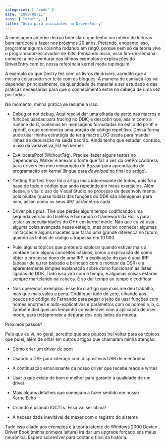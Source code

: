 ```yaml
---
categories: [ "code" ]
date: "2008-08-11"
tags: [ "draft",  ]
title: "Guia para iniciantes no DriverEntry"
---
```

A mensagem anterior deixou bem claro que tenho um roteiro de leituras
bem hardcore a fazer nos próximos 20 anos. Pretendo, enquanto isso,
programar alguma coisinha rodando em ring0, porque nem só de teoria vive
o programador-escovador-de-bits. Pensando nisso, esse fim-de-semana
comecei a me aventurar nos ótimos exemplos e explicações do
DriverEntry.com.br, nossa referência kernel mode tupiniquim.

A exemplo do que Dmitry fez com os livros de drivers, acredito que a
mesma coisa pode ser feita com os blogues. A maneira de esmiuçá-los
vai depender, principalmente, da quantidade de material a ser estudado
e das práticas necessárias para que o conhecimento entre na cabeça
de uma vez por todas.

No momento, minha prática se resume a isso:

	
  * Debug or not debug. Aqui resolvi dar uma olhada de perto nas macros
  e funções usadas para _tracing_ no DDK, e descobri que, assim como
  a runtime do C, podemos ter mensagens formatadas no estilo do printf
  e vprintf, o que economiza uma porção de código repetitivo. Dessa
  forma pude usar minha estratégia de ter a macro LOG usada para mandar
  linhas de depuração na saída padrão. Ainda tenho que estudar,
  contudo, o uso da variável va_list em kernel.

	
  * ExAllocatePool (WithoutTag). Precisei fazer alguns testes no
  Dependency Walker e anexar o fonte que faz a vez do GetProcAddress para
  drivers em meu miniprojeto do Bazaar para aprendizado de programação
  em _kernel_ (linque para _download_ no final do artigo).

	
  * Getting Started. Esse foi o artigo mais interessante de todos,
  pois foi a base de todo o código que ando repetindo em meus
  exercícios. Além desse, é vital o uso do Visual Studio no processo
  de desenvolvimento, pois muitas (quase todas) das funções do DDK
  são alienígenas para mim, assim como os seus 497 parâmetros cada.

	
  * Driver plus plus. Tive que perder algum tempo codificando uma segunda
  versão do Useless e baixando o framework da Hollis para testar as
  peculiaridades do C++ em kernel mode. Não que eu vá usar alguma coisa
  avançada nesse estágio, mas preciso conhecer algumas limitações e
  alguns macetes que farão uma grande diferença no futuro, quando as
  linhas de código ultrapassarem 10.000.

	
  * Pulei alguns tópicos que pretendo explorar quando estiver mais
  à vontade com alguns conceitos básicos, como a explicação de
  como obter o processo dono de uma IRP, a explicação do que é
  uma IRP (apesar de eu ter baixado e brincado com o monitor da OSR)
  e a aparentemente simples explanação sobre como funcionam as listas
  ligadas do DDK. Tudo isso virá com o tempo, e algumas coisas estarão
  sempre martelando na cabeça. É só dar tempo ao tempo e codificar.

	
  * Nós queremos exemplos. Esse foi o artigo que mais me deu trabalho,
  mas que mais valeu a pena. Codifiquei tudo do zero, olhando aos poucos
  no código do Fernando para pegar o jeito de usar funções com nomes
  enormes e auto-explicativas e parâmetros com os nomes a, b, c. Também
  dediquei um tempinho considerável com a aplicação de user mode,
  para (re)aprender a depurar dos dois lados da moeda.

Próximos passos?

Pelo que eu vi, no geral, acredito que aos poucos irei voltar para os
tópicos que pulei, além de olhar em outros artigos que chamaram minha
atenção:

	
  * Como criar um driver de boot

	
  * Usando o DSF para interagir com dispositivos USB de mentirinha

	
  * A continuação emocionante de nosso driver que recebe reads e writes

	
  * Usar o que existe de bom e melhor para garantir a qualidade de um
  driver

	
  * Mais alguns detalhes que começam a fazer sentido em nosso KernelEcho

	
  * Criando e usando IOCTLs. Essa vai ser ótima!

	
  * A necessidade inevitável de mexer com o registro do sistema

Tudo isso aliado aos exemplos e à teoria latente do Windows 2000 Device
Driver Book (minha primeira leitura) irá dar um upgrade forçado aos
meus neurônios. Espero sobreviver para contar o final da história.
